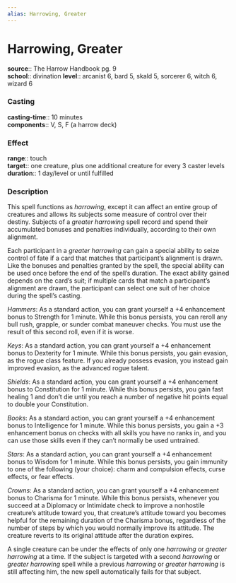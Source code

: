 ```yaml
---
alias: Harrowing, Greater
---
```


# Harrowing, Greater 

**source**:: The Harrow Handbook pg. 9  
**school**:: divination
**level**:: arcanist 6, bard 5, skald 5, sorcerer 6, witch 6, wizard 6

### Casting 

**casting-time**:: 10 minutes  
**components**:: V, S, F (a harrow deck)

### Effect 

**range**:: touch  
**target**:: one creature, plus one additional creature for every 3 caster levels  
**duration**:: 1 day/level or until fulfilled

### Description 

This spell functions as *harrowing*, except it can affect an entire group of creatures and allows its subjects some measure of control over their destiny. Subjects of a *greater harrowing* spell record and spend their accumulated bonuses and penalties individually, according to their own alignment.  
  
Each participant in a *greater harrowing* can gain a special ability to seize control of fate if a card that matches that participant’s alignment is drawn. Like the bonuses and penalties granted by the spell, the special ability can be used once before the end of the spell’s duration. The exact ability gained depends on the card’s suit; if multiple cards that match a participant’s alignment are drawn, the participant can select one suit of her choice during the spell’s casting.  
  
*Hammers*: As a standard action, you can grant yourself a +4 enhancement bonus to Strength for 1 minute. While this bonus persists, you can reroll any bull rush, grapple, or sunder combat maneuver checks. You must use the result of this second roll, even if it is worse.  
  
*Keys*: As a standard action, you can grant yourself a +4 enhancement bonus to Dexterity for 1 minute. While this bonus persists, you gain evasion, as the rogue class feature. If you already possess evasion, you instead gain improved evasion, as the advanced rogue talent.  
  
*Shields*: As a standard action, you can grant yourself a +4 enhancement bonus to Constitution for 1 minute. While this bonus persists, you gain fast healing 1 and don’t die until you reach a number of negative hit points equal to double your Constitution.  
  
*Books*: As a standard action, you can grant yourself a +4 enhancement bonus to Intelligence for 1 minute. While this bonus persists, you gain a +3 enhancement bonus on checks with all skills you have no ranks in, and you can use those skills even if they can’t normally be used untrained.  
  
*Stars*: As a standard action, you can grant yourself a +4 enhancement bonus to Wisdom for 1 minute. While this bonus persists, you gain immunity to one of the following (your choice): charm and compulsion effects, curse effects, or fear effects.  
  
*Crowns*: As a standard action, you can grant yourself a +4 enhancement bonus to Charisma for 1 minute. While this bonus persists, whenever you succeed at a Diplomacy or Intimidate check to improve a nonhostile creature’s attitude toward you, that creature’s attitude toward you becomes helpful for the remaining duration of the Charisma bonus, regardless of the number of steps by which you would normally improve its attitude. The creature reverts to its original attitude after the duration expires.  
  
A single creature can be under the effects of only one *harrowing* or *greater harrowing* at a time. If the subject is targeted with a second *harrowing* or *greater harrowing* spell while a previous *harrowing* or *greater harrowing* is still affecting him, the new spell automatically fails for that subject.
